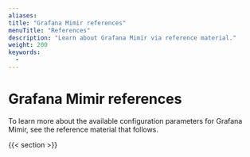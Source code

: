 ```yaml
---
aliases:
title: "Grafana Mimir references"
menuTitle: "References"
description: "Learn about Grafana Mimir via reference material."
weight: 200
keywords:
  -
---
```


# Grafana Mimir references

To learn more about the available configuration parameters for Grafana Mimir, see the reference material that follows.

{{< section >}}
